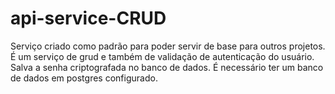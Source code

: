# api-service-CRUD
Serviço criado como padrão para poder servir de base para outros projetos. É um serviço de grud e também de validação de autenticação do usuário. Salva a senha criptografada no banco de dados. É necessário ter um banco de dados em postgres configurado. 
